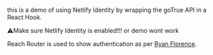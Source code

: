 this is a demo of using Netlify Identity by wrapping the goTrue API in a React Hook.

⚠️Make sure Netlify Identity is enabled!!! or demo wont work

Reach Router is used to show authentication as per [Ryan Florence](https://twitter.com/ryanflorence/status/1060361144701833216).
